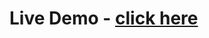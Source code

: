 # Live Demo - <a href="https://clothing-recommendation.streamlit.app/" target="_blank"> click here </a> 

